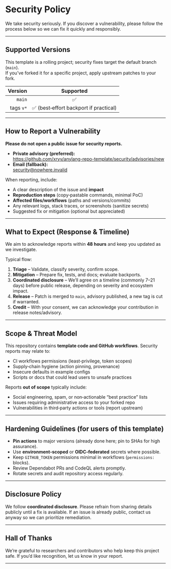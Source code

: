 # Security Policy

We take security seriously. If you discover a vulnerability, please follow the process below so we can fix it quickly and responsibly.

---

## Supported Versions

This template is a rolling project; security fixes target the default branch (`main`).  
If you’ve forked it for a specific project, apply upstream patches to your fork.

| Version | Supported |
|--------:|:---------:|
| `main`  | ✅        |
| tags `v*` | ✅ (best‑effort backport if practical) |

---

## How to Report a Vulnerability

**Please do not open a public issue for security reports.**

- **Private advisory (preferred):**  
  https://github.com/xryv/anylang-repo-template/security/advisories/new
- **Email (fallback):**  
  security@nowhere.invalid

When reporting, include:

- A clear description of the issue and **impact**
- **Reproduction steps** (copy‑pastable commands, minimal PoC)
- **Affected files/workflows** (paths and versions/commits)
- Any relevant logs, stack traces, or screenshots (sanitize secrets)
- Suggested fix or mitigation (optional but appreciated)

---

## What to Expect (Response & Timeline)

We aim to acknowledge reports within **48 hours** and keep you updated as we investigate.

Typical flow:

1. **Triage** – Validate, classify severity, confirm scope.  
2. **Mitigation** – Prepare fix, tests, and docs; evaluate backports.  
3. **Coordinated disclosure** – We’ll agree on a timeline (commonly 7–21 days) before public release, depending on severity and ecosystem impact.  
4. **Release** – Patch is merged to `main`, advisory published, a new tag is cut if warranted.  
5. **Credit** – With your consent, we can acknowledge your contribution in release notes/advisory.

---

## Scope & Threat Model

This repository contains **template code and GitHub workflows**. Security reports may relate to:

- CI workflows permissions (least‑privilege, token scopes)
- Supply‑chain hygiene (action pinning, provenance)
- Insecure defaults in example configs
- Scripts or docs that could lead users to unsafe practices

Reports **out of scope** typically include:

- Social engineering, spam, or non‑actionable “best practice” lists
- Issues requiring administrative access to your forked repo
- Vulnerabilities in third‑party actions or tools (report upstream)

---

## Hardening Guidelines (for users of this template)

- **Pin actions** to major versions (already done here; pin to SHAs for high assurance).  
- Use **environment‑scoped** or **OIDC‑federated** secrets where possible.  
- Keep `GITHUB_TOKEN` permissions minimal in workflows (`permissions:` blocks).  
- Review Dependabot PRs and CodeQL alerts promptly.  
- Rotate secrets and audit repository access regularly.

---

## Disclosure Policy

We follow **coordinated disclosure**. Please refrain from sharing details publicly until a fix is available. If an issue is already public, contact us anyway so we can prioritize remediation.

---

## Hall of Thanks

We’re grateful to researchers and contributors who help keep this project safe. If you’d like recognition, let us know in your report.

---
